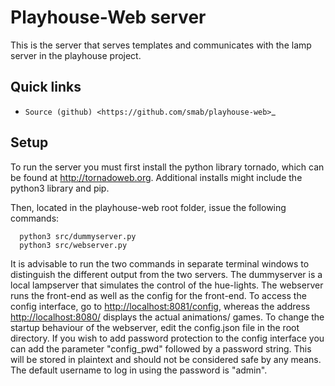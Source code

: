 Playhouse-Web server
====================

This is the server that serves templates and communicates with the lamp 
server in the playhouse project.  


Quick links
-----------

* `Source (github) <https://github.com/smab/playhouse-web>`_



Setup
-----

To run the server you must first install the python library tornado, which
can be found at <http://tornadoweb.org>. Additional installs might include
the python3 library and pip.

Then, located in the playhouse-web root folder, issue the following commands:

      python3 src/dummyserver.py
      python3 src/webserver.py

It is advisable to run the two commands in separate terminal windows to 
distinguish the different output from the two servers.
The dummyserver is a local lampserver that simulates the control of the 
hue-lights. The webserver runs the front-end as well as the config for the 
front-end.
To access the config interface, go to <http://localhost:8081/config>,
whereas the address <http://localhost:8080/> displays the actual animations/
games.
To change the startup behaviour of the webserver, edit the config.json file
in the root directory.
If you wish to add password protection to the config interface you can add
the parameter "config_pwd" followed by a password string. This will be
stored in plaintext and should not be considered safe by any means. 
The default username to log in using the password is "admin".
